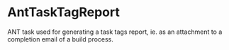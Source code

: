 # AntTaskTagReport
ANT task used for generating a task tags report, ie. as an attachment to a completion email of a build process.
